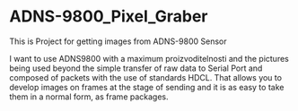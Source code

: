 # ADNS-9800_Pixel_Graber
This is Project for getting images from ADNS-9800 Sensor

I want to use ADNS9800 with a maximum proizvoditelnosti and the pictures being used beyond the simple transfer of raw data to Serial Port and composed of packets with the use of standards HDCL. That allows you to develop images on frames at the stage of sending and it is as easy to take them in a normal form, as frame packages.
